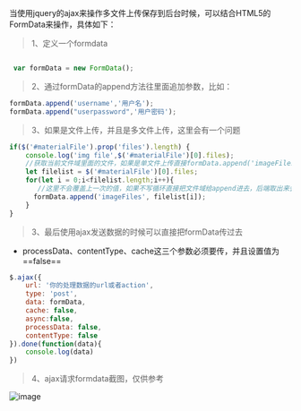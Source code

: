 

当使用jquery的ajax来操作多文件上传保存到后台时候，可以结合HTML5的FormData来操作，具体如下：

> 1、定义一个formdata
```javascript

 var formData = new FormData();
```
> 2、通过formData的append方法往里面追加参数，比如：

```javascript
formData.append('username','用户名');
formData.append("userpassword",'用户密码');
```

> 3、如果是文件上传，并且是多文件上传，这里会有一个问题

```javascript
if($('#materialFile').prop('files').length) { 
    console.log('img file',$('#materialFile')[0].files);
    //获取当前文件域里面的文件，如果是单文件上传直接formData.append('imageFiles', $('#materialFile')[0].files[0]) 即可
    let filelist = $('#materialFile')[0].files;    
    for(let i = 0;i<filelist.length;i++){
       //这里不会覆盖上一次的值，如果不写循环直接把文件域给append进去，后端取出来会有问题，很奇怪
      formData.append('imageFiles', filelist[i]); 
    }
}
```
> 3、最后使用ajax发送数据的时候可以直接把formData传过去

- processData、contentType、cache这三个参数必须要传，并且设置值为==false==
```javascript
$.ajax({
	url: '你的处理数据的url或者action',
	type: 'post',
	data: formData,
	cache: false,
	async:false,
	processData: false,
	contentType: false
}).done(function(data){
	console.log(data)
})
```
> 4、ajax请求formdata截图，仅供参考

  ![image](https://qianxiaofendou.github.io/web-front/img/web-ajax-form.png)
